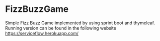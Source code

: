 # FizzBuzzGame
Simple Fizz Buzz Game implemented by using sprint boot and thymeleaf.
Running version can be found in the following website
https://serviceflow.herokuapp.com/
